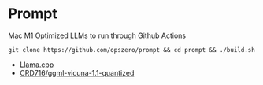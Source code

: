 # Prompt

Mac M1 Optimized LLMs to run through Github Actions

```
git clone https://github.com/opszero/prompt && cd prompt && ./build.sh
```

- [Llama.cpp](https://github.com/ggerganov/llama.cpp)
- [CRD716/ggml-vicuna-1.1-quantized](https://huggingface.co/CRD716/ggml-vicuna-1.1-quantized)
